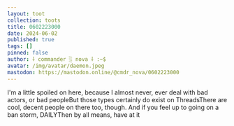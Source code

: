 ```yaml
---
layout: toot
collection: toots
title: 0602223000
date: 2024-06-02
published: true
tags: []
pinned: false
author: ⸸ commander ░ nova ⸸ :~$
avatar: /img/avatar/daemon.jpeg
mastodon: https://mastodon.online/@cmdr_nova/0602223000
---
```


I'm a little spoiled on here, because I almost never, ever deal with bad actors, or bad peopleBut those types certainly do exist on ThreadsThere are cool, decent people on there too, though. And if you feel up to going on a ban storm, DAILYThen by all means, have at it
